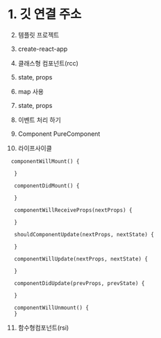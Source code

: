 # 1. 깃 연결 주소


2. 템플릿 프로젝트

3. create-react-app

4. 클래스형 컴포넌트(rcc)

5. state, props

6. map 사용

7. state, props

8. 이벤트 처리 하기

9. Component PureComponent

10. 라이프사이클
```
 componentWillMount() {

  }

  componentDidMount() {

  }

  componentWillReceiveProps(nextProps) {

  }

  shouldComponentUpdate(nextProps, nextState) {

  }

  componentWillUpdate(nextProps, nextState) {

  }

  componentDidUpdate(prevProps, prevState) {

  }

  componentWillUnmount() {
  }
  ```

  11. 함수형컴포넌트(rsi)